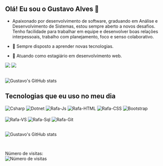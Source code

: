  ## Olá! Eu sou o Gustavo Alves 👋

- Apaixonado por desenvolvimento de software, graduando em Análise e Desenvolvimento de Sistemas, estou sempre aberto a novos desafios. Tenho facilidade para trabalhar em equipe e desenvolver boas relações interpessoais, trabalho com planejamento, foco e senso colaborativo.

- 🌱 Sempre disposto a aprender novas tecnologias.
- 💼 Atuando como estagiário em desenvolvimento web.

<div>   
   <a href = "mailto:gugaalves92@hotmail.com"><img src="https://img.shields.io/badge/-Email-%23333?style=for-the-badge&logo=gmail&logoColor=white" target="_blank"></a> 
   <a href = "https://www.linkedin.com/in/gustavo-oliveira-310bb41b7/"><img src="https://img.shields.io/badge/-LinkedIn-%230077B5?style=for-the-badge&logo=linkedin&logoColor=white" target="_blank"></a> 
</div>
<br/>

![Gustavo's GitHub stats](https://github-readme-stats.vercel.app/api?username=GuruDevOp7884&show_icons=true&theme=radical)

## Tecnologias que eu uso no meu dia
<div>      
   <img align="center" alt="Csharp" src="https://img.shields.io/badge/C%23-239120?style=for-the-badge&logo=c-sharp&logoColor=white" />
   <img align="center" alt="Dotnet" src="https://img.shields.io/badge/.NET-5C2D91?style=for-the-badge&logo=.net&logoColor=white" />
   <img align="center" alt="Rafa-Js" src="https://img.shields.io/badge/JavaScript-F7DF1E?style=for-the-badge&logo=javascript&logoColor=black">  
   <img align="center" alt="Rafa-HTML" src="https://img.shields.io/badge/HTML5-E34F26?style=for-the-badge&logo=html5&logoColor=white">
   <img align="center" alt="Rafa-CSS" src="https://img.shields.io/badge/CSS3-1572B6?style=for-the-badge&logo=css3&logoColor=white">
   <img align="center" alt="Bootstrap" src="https://img.shields.io/badge/Bootstrap-563D7C?style=for-the-badge&logo=bootstrap&logoColor=white" />
</div><br/>
<div> 
   <img align="center" alt="Rafa-VS" src="https://img.shields.io/badge/Visual_Studio-5C2D91?style=for-the-badge&logo=visual%20studio&logoColor=white">
   <img align="center" alt="Rafa-Sql" src="https://img.shields.io/badge/Microsoft_SQL_Server-CC2927?style=for-the-badge&logo=microsoft-sql-server&logoColor=white">
   <img align="center" alt="Rafa-Git" src="https://img.shields.io/badge/GIT-E44C30?style=for-the-badge&logo=git&logoColor=white">
</div><br/>

![Gustavo's GitHub stats](https://github-readme-stats.vercel.app/api/top-langs/?username=GuruDevOp7884&theme=radical)

<div><br/>
  <p>
      Número de visitas: <br> <img src="https://profile-counter.glitch.me/GuruDevOp7884/count.svg" alt="Número de visitas">
  </p>
</div>




